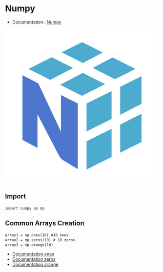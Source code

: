 # Numpy

* Documentation : [Numpy](https://numpy.org/doc/1.19/)

![](../.gitbook/assets/numpy.svg)

## Import

```text
import numpy as np
```

## Common Arrays Creation

```text
array1 = np.ones(10) #10 ones
array2 = np.zeros(10) # 10 zeros
array3 = np.arange(10)
```

* [Documentation ones](https://numpy.org/doc/1.19/reference/generated/numpy.ones.html)
* [Documentation zeros](https://numpy.org/doc/1.19/reference/generated/numpy.zeros.html)
* [Documentation arange](https://numpy.org/doc/1.19/reference/generated/numpy.arange.html)

